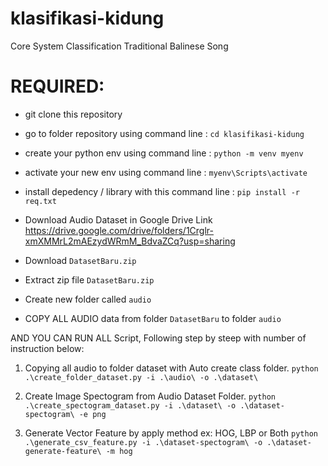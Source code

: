 # klasifikasi-kidung
Core System Classification Traditional Balinese Song

# REQUIRED:
- git clone this repository
- go to folder repository using command line : ```cd klasifikasi-kidung```
- create your python env using command line : ```python -m venv myenv```
- activate your new env using command line : ```myenv\Scripts\activate```
- install depedency / library with this command line : ```pip install -r req.txt```

- Download Audio Dataset in Google Drive Link https://drive.google.com/drive/folders/1Crglr-xmXMMrL2mAEzydWRmM_BdvaZCq?usp=sharing 
- Download ```DatasetBaru.zip```
- Extract zip file ```DatasetBaru.zip```
- Create new folder called ```audio```
- COPY ALL AUDIO data from folder ```DatasetBaru``` to folder ```audio```

AND YOU CAN RUN ALL Script, Following step by steep with number of instruction below:

1. Copying all audio to folder dataset with Auto create class folder.
    ```python .\create_folder_dataset.py -i .\audio\ -o .\dataset\```

2. Create Image Spectogram from Audio Dataset Folder.
    ```python .\create_spectogram_dataset.py -i .\dataset\ -o .\dataset-spectogram\ -e png```

3. Generate Vector Feature by apply method ex: HOG, LBP or Both 
    ```python .\generate_csv_feature.py -i .\dataset-spectogram\ -o .\dataset-generate-feature\ -m hog```